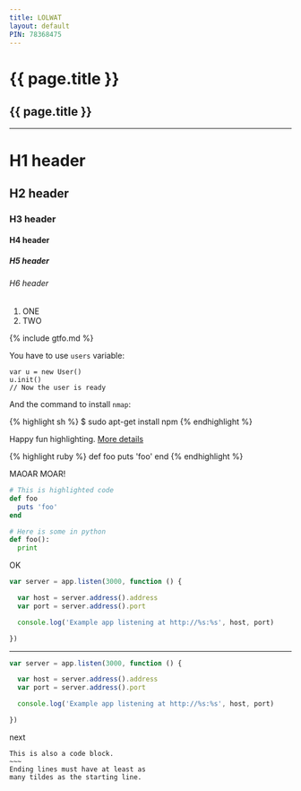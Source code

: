 ```yaml
---
title: LOLWAT
layout: default
PIN: 78368475
---
```


# {{ page.title }}

## {{ page.title }}

----

# H1 header

## H2 header

### H3 header

#### H4 header

##### H5 header

###### H6 header

1. ONE
2. TWO

{% include gtfo.md %}

You have to use `users` variable:

```
var u = new User()
u.init()
// Now the user is ready
```

And the command to install `nmap`:

{% highlight sh %}
$ sudo apt-get install npm
{% endhighlight %}

Happy fun highlighting. 
[More details](https://github.com/mojombo/jekyll/wiki/liquid-extensions)

{% highlight ruby %}
def foo
  puts 'foo'
end
{% endhighlight %}

MAOAR MOAR!

```ruby
# This is highlighted code
def foo
  puts 'foo'
end
```

```python
# Here is some in python
def foo():
  print
```

OK

``` js
var server = app.listen(3000, function () {

  var host = server.address().address
  var port = server.address().port

  console.log('Example app listening at http://%s:%s', host, port)

})
```

-------

~~~ js
var server = app.listen(3000, function () {

  var host = server.address().address
  var port = server.address().port

  console.log('Example app listening at http://%s:%s', host, port)

})
~~~

next

~~~~~~
This is also a code block.
~~~
Ending lines must have at least as
many tildes as the starting line.
~~~~~~~~~~~~


  
  
